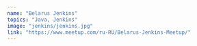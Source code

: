 ```yaml
---
name: "Belarus Jenkins"
topics: "Java, Jenkins"
image: "jenkins/jenkins.jpg"
link: "https://www.meetup.com/ru-RU/Belarus-Jenkins-Meetup/"
---
```

